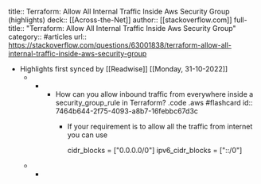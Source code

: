 title:: Terraform: Allow All Internal Traffic Inside Aws Security Group (highlights)
deck:: [[Across-the-Net]]
author:: [[stackoverflow.com]]
full-title:: "Terraform: Allow All Internal Traffic Inside Aws Security Group"
category:: #articles
url:: https://stackoverflow.com/questions/63001838/terraform-allow-all-internal-traffic-inside-aws-security-group

- Highlights first synced by [[Readwise]] [[Monday, 31-10-2022]]
	- -
		- How can you allow inbound traffic from everywhere inside a security_group_rule in Terraform? .code .aws #flashcard
		  id:: 7464b644-2f75-4093-a8b7-16febbc67d3c
			- If your requirement is to allow all the traffic from internet you can use
			  
			    cidr_blocks      = ["0.0.0.0/0"] 
			    ipv6_cidr_blocks = ["::/0"]
	- -